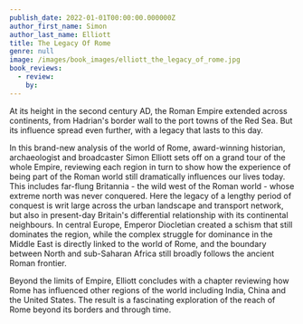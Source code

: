 ```yaml
---
publish_date: 2022-01-01T00:00:00.000000Z
author_first_name: Simon
author_last_name: Elliott
title: The Legacy Of Rome
genre: null
image: /images/book_images/elliott_the_legacy_of_rome.jpg
book_reviews:
  - review: 
    by: 
---
```

At its height in the second century AD, the Roman Empire extended across continents, from Hadrian's border wall to the port towns of the Red Sea. But its influence spread even further, with a legacy that lasts to this day.

In this brand-new analysis of the world of Rome, award-winning historian, archaeologist and broadcaster Simon Elliott sets off on a grand tour of the whole Empire, reviewing each region in turn to show how the experience of being part of the Roman world still dramatically influences our lives today. This includes far-flung Britannia - the wild west of the Roman world - whose extreme north was never conquered. Here the legacy of a lengthy period of conquest is writ large across the urban landscape and transport network, but also in present-day Britain's differential relationship with its continental neighbours. In central Europe, Emperor Diocletian created a schism that still dominates the region, while the complex struggle for dominance in the Middle East is directly linked to the world of Rome, and the boundary between North and sub-Saharan Africa still broadly follows the ancient Roman frontier. 

Beyond the limits of Empire, Elliott concludes with a chapter reviewing how Rome has influenced other regions of the world including India, China and the United States. The result is a fascinating exploration of the reach of Rome beyond its borders and through time.